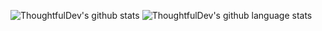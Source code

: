 ![ThoughtfulDev's github stats](https://github-readme-stats.vercel.app/api?username=thoughtfuldev&show_icons=true&theme=dracula&count_private=true)
![ThoughtfulDev's github language stats](https://github-readme-stats.vercel.app/api/top-langs/?username=thoughtfuldev&layout=compact&theme=dracula)
